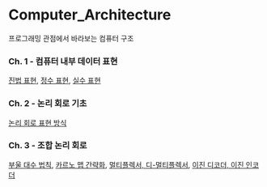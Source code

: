 # Computer_Architecture
프로그래밍 관점에서 바라보는 컴퓨터 구조

### Ch. 1 - 컴퓨터 내부 데이터 표현  
[진법 표현](https://kangdy25.tistory.com/46?category=1040262), [정수 표현](https://kangdy25.tistory.com/50?category=1040262), [실수 표현](https://kangdy25.tistory.com/51?category=1040262)
### Ch. 2 - 논리 회로 기초
[논리 회로 표현 방식](https://kangdy25.tistory.com/55)
### Ch. 3 - 조합 논리 회로
[부울 대수 법칙](https://kangdy25.tistory.com/59?category=1040262), [카르노 맵 간략화](https://kangdy25.tistory.com/61?category=1040262), [멀티플렉서, 디-멀티플렉서](#), [이진 디코더, 이진 인코더](#)
